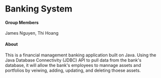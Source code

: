 # Banking System

#### Group Members
James Nguyen, Thi Hoang

#### About 
This is a financial management banking application built on Java. Using the Java Database Connectivity (JDBC) API to pull data from the bank's database, it will allow the bank's employees to mannage assets and portfolios by veiwing, adding, updating, and deleting thoese assets. 
